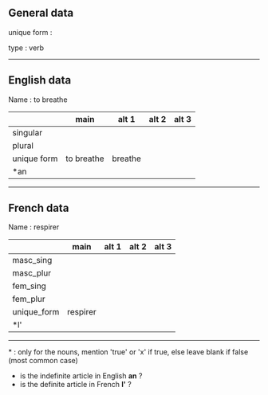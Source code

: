 ## General data

unique form :

type : verb

---

## English data

Name : to breathe

|             |    main    |  alt 1  | alt 2 | alt 3 |
| :---------- | :--------: | :-----: | :---: | ----- |
| singular    |            |         |       |       |
| plural      |            |         |       |       |
| unique form | to breathe | breathe |       |       |
| \*an        |            |         |       |       |

---

## French data

Name : respirer

|             |   main   | alt 1 | alt 2 | alt 3 |
| :---------- | :------: | :---: | :---: | :---: |
| masc_sing   |          |       |       |       |
| masc_plur   |          |       |       |       |
| fem_sing    |          |       |       |       |
| fem_plur    |          |       |       |       |
| unique_form | respirer |       |       |       |
| \*l'        |          |       |       |       |

---

\* : only for the nouns, mention 'true' or 'x' if true, else leave blank if false (most common case)

- is the indefinite article in English **an** ?
- is the definite article in French **l'** ?
